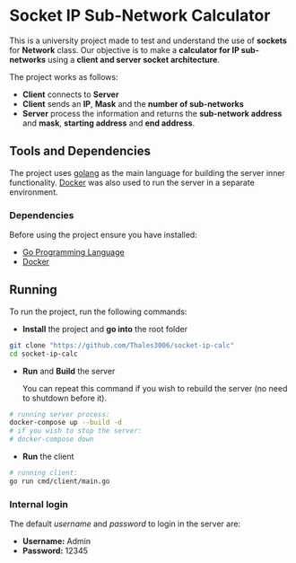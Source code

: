 # Socket IP Sub-Network Calculator

This is a university project made to test and understand the use of **sockets** for **Network** class.
Our objective is to make a **calculator for IP sub-networks** using a **client and server socket architecture**.

The project works as follows:
+ **Client** connects to **Server**
+ **Client** sends an **IP**, **Mask** and the **number of sub-networks**
+ **Server** process the information and returns the **sub-network address** and **mask**, **starting address** and **end address**.

## Tools and Dependencies

The project uses [golang](https://go.dev) as the main language for building the server inner functionality.
[Docker](https://www.docker.com) was also used to run the server in a separate environment. 

### Dependencies

Before using the project ensure you have installed:
- [Go Programming Language](https://go.dev)
- [Docker](https://www.docker.com)
## Running

To run the project, run the following commands:

- **Install** the project and **go into** the root folder
```bash
git clone "https://github.com/Thales3006/socket-ip-calc"
cd socket-ip-calc
```
- **Run** and **Build** the server

  You can repeat this command if you wish to rebuild the server (no need to shutdown before it).
```bash
# running server process:
docker-compose up --build -d 
# if you wish to stop the server:
# docker-compose down
```

- **Run** the client
```bash
# running client:
go run cmd/client/main.go
```
### Internal login
The default *username* and *password* to login in the server are:
- **Username:** Admin
- **Password:** 12345
